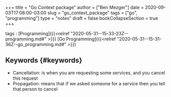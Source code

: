 +++
title = "Go Context package"
author = ["Ben Mezger"]
date = 2020-09-03T17:08:00-03:00
slug = "go_context_package"
tags = ["go", "programming"]
type = "notes"
draft = false
bookCollapseSection = true
+++

tags
: [Programming]({{<relref "2020-05-31--15-33-23Z--programming.md#" >}}) [Go Programming]({{<relref "2020-05-31--15-31-36Z--go_programming.md#" >}})


## Keywords {#keywords}

-   Cancellation: is when you are requesting some services, and you cancel this request
-   Propagation: means that if we asked someone for a service then you tell that person to cancel